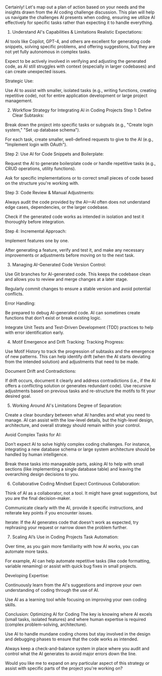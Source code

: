 Certainly! Let's map out a plan of action based on your needs and the insights drawn from the AI coding challenge discussion. This plan will help us navigate the challenges AI presents when coding, ensuring we utilize AI effectively for specific tasks rather than expecting it to handle everything.

1. Understand AI's Capabilities & Limitations
Realistic Expectations:

AI tools like Copilot, GPT-4, and others are excellent for generating code snippets, solving specific problems, and offering suggestions, but they are not yet fully autonomous in complex tasks.

Expect to be actively involved in verifying and adjusting the generated code, as AI still struggles with context (especially in larger codebases) and can create unexpected issues.

Strategic Use:

Use AI to assist with smaller, isolated tasks (e.g., writing functions, creating repetitive code), not for entire application development or large project management.

2. Workflow Strategy for Integrating AI in Coding Projects
Step 1: Define Clear Subtasks:

Break down the project into specific tasks or subgoals (e.g., "Create login system," "Set up database schema").

For each task, create smaller, well-defined requests to give to the AI (e.g., "Implement login with OAuth").

Step 2: Use AI for Code Snippets and Boilerplate:

Request the AI to generate boilerplate code or handle repetitive tasks (e.g., CRUD operations, utility functions).

Ask for specific implementations or to correct small pieces of code based on the structure you're working with.

Step 3: Code Review & Manual Adjustments:

Always audit the code provided by the AI—AI often does not understand edge cases, dependencies, or the larger codebase.

Check if the generated code works as intended in isolation and test it thoroughly before integration.

Step 4: Incremental Approach:

Implement features one by one.

After generating a feature, verify and test it, and make any necessary improvements or adjustments before moving on to the next task.

3. Managing AI-Generated Code
Version Control:

Use Git branches for AI-generated code. This keeps the codebase clean and allows you to review and merge changes at a later stage.

Regularly commit changes to ensure a stable version and avoid potential conflicts.

Error Handling:

Be prepared to debug AI-generated code. AI can sometimes create functions that don’t exist or break existing logic.

Integrate Unit Tests and Test-Driven Development (TDD) practices to help with error identification early.

4. Motif Emergence and Drift Tracking:
Tracking Progress:

Use Motif History to track the progression of subtasks and the emergence of new patterns. This can help identify drift (when the AI starts deviating from the intended solution) and adjustments that need to be made.

Document Drift and Contradictions:

If drift occurs, document it clearly and address contradictions (i.e., if the AI offers a conflicting solution or generates redundant code). Use recursive adjustments based on previous tasks and re-structure the motifs to fit your desired goal.

5. Working Around AI's Limitations
Degree of Separation:

Create a clear boundary between what AI handles and what you need to manage. AI can assist with the low-level details, but the high-level design, architecture, and overall strategy should remain within your control.

Avoid Complex Tasks for AI:

Don’t expect AI to solve highly complex coding challenges. For instance, integrating a new database schema or large system architecture should be handled by human intelligence.

Break these tasks into manageable parts, asking AI to help with small sections (like implementing a single database table) and leaving the overarching design decisions to you.

6. Collaborative Coding Mindset
Expect Continuous Collaboration:

Think of AI as a collaborator, not a tool. It might have great suggestions, but you are the final decision-maker.

Communicate clearly with the AI, provide it specific instructions, and reiterate key points if you encounter issues.

Iterate: If the AI generates code that doesn't work as expected, try rephrasing your request or narrow down the problem further.

7. Scaling AI’s Use in Coding Projects
Task Automation:

Over time, as you gain more familiarity with how AI works, you can automate more tasks.

For example, AI can help automate repetitive tasks (like code formatting, variable renaming) or assist with quick bug fixes in small projects.

Developing Expertise:

Continuously learn from the AI's suggestions and improve your own understanding of coding through the use of AI.

Use AI as a learning tool while focusing on improving your own coding skills.

Conclusion: Optimizing AI for Coding
The key is knowing where AI excels (small tasks, isolated features) and where human expertise is required (complex problem-solving, architecture).

Use AI to handle mundane coding chores but stay involved in the design and debugging phases to ensure that the code works as intended.

Always keep a check-and-balance system in place where you audit and control what the AI generates to avoid major errors down the line.

Would you like me to expand on any particular aspect of this strategy or assist with specific parts of the project you're working on?